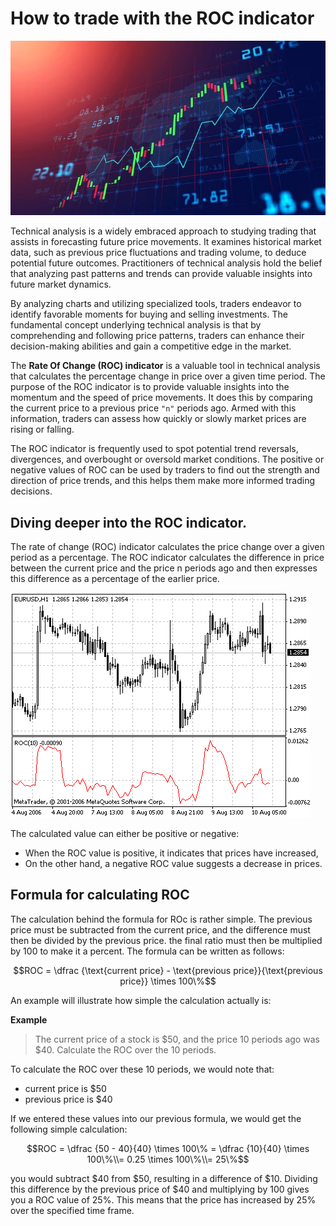 # How to trade with the ROC indicator

![featured article image trading UI with a chart, candlesticks and an indicator](https://raw.githubusercontent.com/aniekandan/how_to_trade_with_roc_indicator/main/ROC%20featured%20image.jpg)

Technical analysis is a widely embraced approach to studying trading that assists in forecasting future price movements. It examines historical market data, such as previous price fluctuations and trading volume, to deduce potential future outcomes. Practitioners of technical analysis hold the belief that analyzing past patterns and trends can provide valuable insights into future market dynamics. 

By analyzing charts and utilizing specialized tools, traders endeavor to identify favorable moments for buying and selling investments. The fundamental concept underlying technical analysis is that by comprehending and following price patterns, traders can enhance their decision-making abilities and gain a competitive edge in the market.

The **Rate Of Change (ROC) indicator** is a valuable tool in technical analysis that calculates the percentage change in price over a given time period. The purpose of the ROC indicator is to provide valuable insights into the momentum and the speed of price movements. It does this by comparing the current price to a previous price `"n"` periods ago. Armed with this information, traders can assess how quickly or slowly market prices are rising or falling.

The ROC indicator is frequently used to spot potential trend reversals, divergences, and overbought or oversold market conditions. The positive or negative values of ROC can be used by traders to find out the strength and direction of price trends, and this helps them make more informed trading decisions.

## Diving deeper into the ROC indicator.

The rate of change (ROC) indicator calculates the price change over a given period as a percentage. The ROC indicator calculates the difference in price between the current price and the price n periods ago and then expresses this difference as a percentage of the earlier price.

![ROC indicator in MT5](https://github.com/aniekandan/how_to_trade_with_roc_indicator/blob/main/roc_1.gif?raw=true)

The calculated value can either be positive or negative:

- When the ROC value is positive, it indicates that prices have increased,
- On the other hand, a negative ROC value suggests a decrease in prices.

## Formula for calculating ROC

The calculation behind the formula for ROc is rather simple. The previous price must be subtracted from the current price, and the difference must then be divided by the previous price. the final ratio must then be multiplied by 100 to make it a percent. The formula can be written as follows:

```math
ROC = \dfrac {\text{current price} - \text{previous price}}{\text{previous price}} \times 100\%
```

An example will illustrate how simple the calculation actually is:

**Example**
> The current price of a stock is $50, and the price 10 periods ago was $40. Calculate the ROC over the 10 periods.

To calculate the ROC over these 10 periods, we would note that:

- current price is $50
- previous price is $40

If we entered these values into our previous formula, we would get the following simple calculation:

```math
ROC = \dfrac {50 - 40}{40} \times 100\%  
= \dfrac {10}{40} \times 100\%\\= 0.25 \times 100\%\\= 25\%
```



you would subtract $40 from $50, resulting in a difference of $10. Dividing this difference by the previous price of $40 and multiplying by 100 gives you a ROC value of 25%. This means that the price has increased by 25% over the specified time frame.
```


